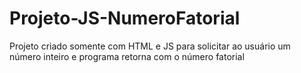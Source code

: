 # Projeto-JS-NumeroFatorial
Projeto criado somente com HTML e JS para solicitar ao usuário um número inteiro e programa retorna com o número fatorial
